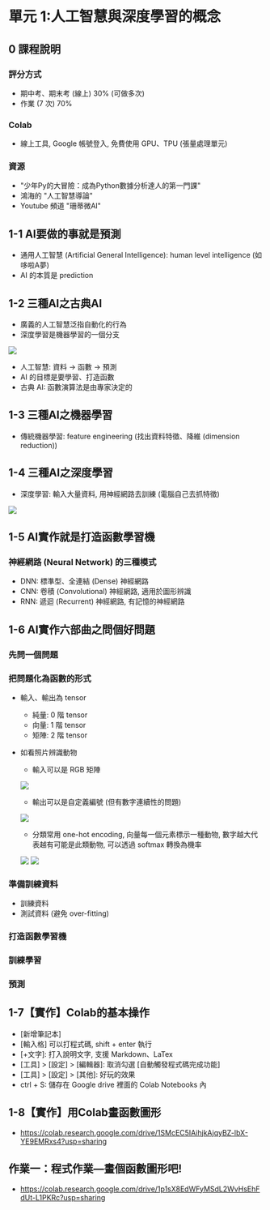 單元 1:人工智慧與深度學習的概念
=========================

## 0 課程說明
### 評分方式
- 期中考、期末考 (線上) 30% (可做多次)
- 作業 (7 次) 70%
### Colab
- 線上工具, Google 帳號登入, 免費使用 GPU、TPU (張量處理單元)
### 資源
- "少年Py的大冒險：成為Python數據分析達人的第一門課"
- 鴻海的 "人工智慧導論"
- Youtube 頻道 "珊蒂微AI"

## 1-1 AI要做的事就是預測
- 通用人工智慧 (Artificial General Intelligence): human level intelligence (如哆啦A夢)
- AI 的本質是 prediction

## 1-2 三種AI之古典AI
- 廣義的人工智慧泛指自動化的行為
- 深度學習是機器學習的一個分支

![](https://user-images.githubusercontent.com/11552271/134938074-c70f9f8e-8076-4e3d-abe6-be6236660c64.png)

- 人工智慧: 資料 -> 函數 -> 預測
- AI 的目標是要學習、打造函數
- 古典 AI: 函數演算法是由專家決定的

## 1-3 三種AI之機器學習
- 傳統機器學習: feature engineering (找出資料特徵、降維 (dimension reduction))

## 1-4 三種AI之深度學習
- 深度學習: 輸入大量資料, 用神經網路去訓練 (電腦自己去抓特徵)

![](https://user-images.githubusercontent.com/11552271/135101113-8b8ff4d1-a519-4550-b60a-2eed915511f2.png)

## 1-5 AI實作就是打造函數學習機
### 神經網路 (Neural Network) 的三種模式
- DNN: 標準型、全連結 (Dense) 神經網路
- CNN: 卷積 (Convolutional) 神經網路, 適用於圖形辨識
- RNN: 遞迴 (Recurrent) 神經網路, 有記憶的神經網路
	
## 1-6 AI實作六部曲之問個好問題
### 先問一個問題
### 把問題化為函數的形式
- 輸入、輸出為 tensor
	- 純量: 0 階 tensor
	- 向量: 1 階 tensor
	- 矩陣: 2 階 tensor
- 如看照片辨識動物
	- 輸入可以是 RGB 矩陣
	
	![](https://user-images.githubusercontent.com/11552271/135106315-984b1b0f-109f-454b-b568-a13ac3f5e095.png)
	
	- 輸出可以是自定義編號 (但有數字連續性的問題)
	
	![](https://user-images.githubusercontent.com/11552271/135106441-9db1709e-e401-4d42-9942-4bd404d9214f.png)
	
	- 分類常用 one-hot encoding, 向量每一個元素標示一種動物, 數字越大代表越有可能是此類動物, 可以透過 softmax 轉換為機率
	
	![](https://user-images.githubusercontent.com/11552271/135106524-5fab05a1-bbbb-4923-8b27-ac03926698d9.png)
	![](https://user-images.githubusercontent.com/11552271/135106653-7e2ea3dc-27bd-4155-9798-50cd3fb893c3.png)
### 準備訓練資料
- 訓練資料
- 測試資料 (避免 over-fitting)
### 打造函數學習機
### 訓練學習
### 預測

## 1-7【實作】Colab的基本操作
- [新增筆記本]
- [輸入格] 可以打程式碼, shift + enter 執行
- [+文字]: 打入說明文字, 支援 Markdown、LaTex
- [工具] > [設定] > [編輯器]: 取消勾選 [自動觸發程式碼完成功能]
- [工具] > [設定] > [其他]: 好玩的效果
- ctrl + S: 儲存在 Google drive 裡面的 Colab Notebooks 內

## 1-8【實作】用Colab畫函數圖形
- https://colab.research.google.com/drive/1SMcEC5IAihjkAjqyBZ-lbX-YE9EMRxs4?usp=sharing

## 作業一：程式作業—畫個函數圖形吧!
- https://colab.research.google.com/drive/1p1sX8EdWFyMSdL2WvHsEhFdUt-L1PKRc?usp=sharing
